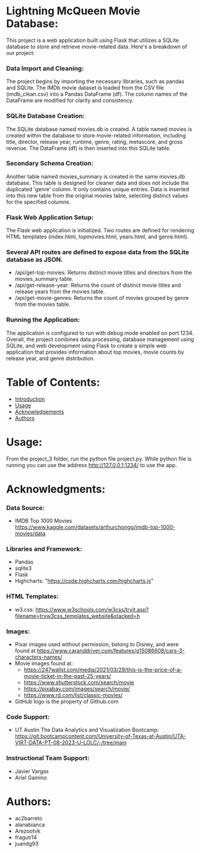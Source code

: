 # Lightning McQueen Movie Database:
This project is a web application built using Flask that utilizes a SQLite database to store and retrieve movie-related data. Here's a breakdown of our project:

### Data Import and Cleaning:
The project begins by importing the necessary libraries, such as pandas and SQLite.
The IMDb movie dataset is loaded from the CSV file (imdb_clean.csv) into a Pandas DataFrame (df).
The column names of the DataFrame are modified for clarity and consistency.
### SQLite Database Creation:
The SQLite database named movies.db is created.
A table named movies is created within the database to store movie-related information, including title, director, release year, runtime, genre, rating, metascore, and gross revenue.
The DataFrame (df) is then inserted into this SQLite table.
### Secondary Schema Creation:
Another table named movies_summary is created in the same movies.db database.
This table is designed for cleaner data and does not include the duplicated 'genre' column. It only contains unique entries.
Data is inserted into this new table from the original movies table, selecting distinct values for the specified columns.
### Flask Web Application Setup:
The Flask web application is initialized.
Two routes are defined for rendering HTML templates (index.html, topmovies.html, years.html, and genre.html).
### Several API routes are defined to expose data from the SQLite database as JSON.
- /api/get-top-movies: Returns distinct movie titles and directors from the movies_summary table.
- /api/get-release-year: Returns the count of distinct movie titles and release years from the movies table.
- /api/get-movie-genres: Returns the count of movies grouped by genre from the movies table.
### Running the Application:
The application is configured to run with debug mode enabled on port 1234.
Overall, the project combines data processing, database management using SQLite, and web development using Flask to create a simple web application that provides information about top movies, movie counts by release year, and genre distribution.

# Table of Contents:
- [Introduction](#introduction)
- [Usage](#usage)
- [Acknowledgements](#acknowledgemnets)
- [Authors](#authors)

# Usage:<a name="usage"></a>
From the project_3 folder, run the python file project.py. While python file is running you can use the address http://127.0.0.1:1234/ to use the app. 

# Acknowledgments:<a name="acknowledgemnets"></a>
### Data Source: 
- IMDB Top 1000 Movies https://www.kaggle.com/datasets/arthurchongg/imdb-top-1000-movies/data
### Libraries and Framework:
- Pandas
- sqlite3
- Flask
- Highcharts: "https://code.highcharts.com/highcharts.js"
### HTML Templates:
- w3.css: https://www.w3schools.com/w3css/tryit.asp?filename=tryw3css_templates_website&stacked=h
### Images:
- Pixar images used without permission, belong to Disney, and were found at https://www.caranddriver.com/features/g15086608/cars-3-characters-names/
- Movie images found at:
    - https://247wallst.com/media/2021/03/29/this-is-the-price-of-a-movie-ticket-in-the-past-25-years/
    - https://www.shutterstock.com/search/movie
    - https://pixabay.com/images/search/movie/
    - https://www.rd.com/list/classic-movies/
- GitHub logo is the property of Github.com 
### Code Support:
- UT Austin The Data Analytics and Visualization Bootcamp: https://git.bootcampcontent.com/University-of-Texas-at-Austin/UTA-VIRT-DATA-PT-08-2023-U-LOLC/-/tree/main
### Instructional Team Support:
- Javier Vargas
- Ariel Gamino
# Authors:<a name="authors"></a>
- ac2barreto
- alanabianca 
- Arezootvk 
- fraguti14
- juandg93
